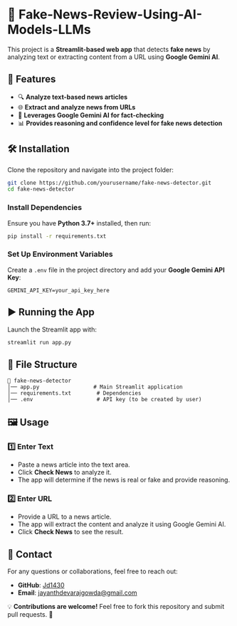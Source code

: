 # 📰 Fake-News-Review-Using-AI-Models-LLMs

This project is a **Streamlit-based web app** that detects **fake news** by analyzing text or extracting content from a URL using **Google Gemini AI**.

## 🚀 Features
- 🔍 **Analyze text-based news articles**
- 🌐 **Extract and analyze news from URLs**
- 🤖 **Leverages Google Gemini AI for fact-checking**
- 📊 **Provides reasoning and confidence level for fake news detection**

## 🛠️ Installation

Clone the repository and navigate into the project folder:

```bash
git clone https://github.com/yourusername/fake-news-detector.git
cd fake-news-detector
```

### Install Dependencies

Ensure you have **Python 3.7+** installed, then run:

```bash
pip install -r requirements.txt
```

### Set Up Environment Variables

Create a `.env` file in the project directory and add your **Google Gemini API Key**:

```
GEMINI_API_KEY=your_api_key_here
```

## ▶️ Running the App

Launch the Streamlit app with:

```bash
streamlit run app.py
```

## 📂 File Structure

```
📂 fake-news-detector
│── app.py                 # Main Streamlit application
│── requirements.txt        # Dependencies
│── .env                    # API key (to be created by user)
```

## 🖼️ Usage

### 1️⃣ Enter Text
- Paste a news article into the text area.
- Click **Check News** to analyze it.
- The app will determine if the news is real or fake and provide reasoning.

### 2️⃣ Enter URL
- Provide a URL to a news article.
- The app will extract the content and analyze it using Google Gemini AI.
- Click **Check News** to see the result.

## 🔗 Contact
For any questions or collaborations, feel free to reach out:
- **GitHub**: [Jd1430](https://github.com/Jd1430)
- **Email**: jayanthdevarajgowda@gmail.com
  
💡 **Contributions are welcome!** Feel free to fork this repository and submit pull requests. 🚀
